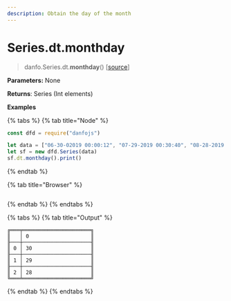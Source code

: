 ```yaml
---
description: Obtain the day of the month
---
```


# Series.dt.monthday

> danfo.Series.dt.**monthday**\(\)   \[[source](https://github.com/opensource9ja/danfojs/blob/master/danfojs/src/core/timeseries.js#L268)\]

**Parameters:** None

**Returns**: Series \(Int elements\)

**Examples**

{% tabs %}
{% tab title="Node" %}
```javascript
const dfd = require("danfojs")

let data = ["06-30-02019 00:00:12", "07-29-2019 00:30:40", "08-28-2019 00:12:04"]
let sf = new dfd.Series(data)
sf.dt.monthday().print()
```
{% endtab %}

{% tab title="Browser" %}
```

```
{% endtab %}
{% endtabs %}

{% tabs %}
{% tab title="Output" %}
```text
╔═══╤══════════════════════╗
║   │ 0                    ║
╟───┼──────────────────────╢
║ 0 │ 30                   ║
╟───┼──────────────────────╢
║ 1 │ 29                   ║
╟───┼──────────────────────╢
║ 2 │ 28                   ║
╚═══╧══════════════════════╝
```
{% endtab %}
{% endtabs %}

